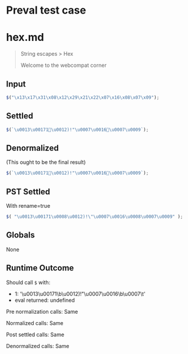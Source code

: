 # Preval test case

# hex.md

> String escapes > Hex
>
> Welcome to the webcompat corner

## Input

`````js filename=intro
$("\x13\x17\x31\x08\x12\x29\x21\x22\x07\x16\x08\x07\x09");
`````


## Settled


`````js filename=intro
$(`\u0013\u00171\u0012)!"\u0007\u0016\u0007\u0009`);
`````


## Denormalized
(This ought to be the final result)

`````js filename=intro
$(`\u0013\u00171\u0012)!"\u0007\u0016\u0007\u0009`);
`````


## PST Settled
With rename=true

`````js filename=intro
$( "\u0013\u00171\u0008\u0012)!\"\u0007\u0016\u0008\u0007\u0009" );
`````


## Globals


None


## Runtime Outcome


Should call `$` with:
 - 1: '\u0013\u00171\b\u0012)!"\u0007\u0016\b\u0007\t'
 - eval returned: undefined

Pre normalization calls: Same

Normalized calls: Same

Post settled calls: Same

Denormalized calls: Same
